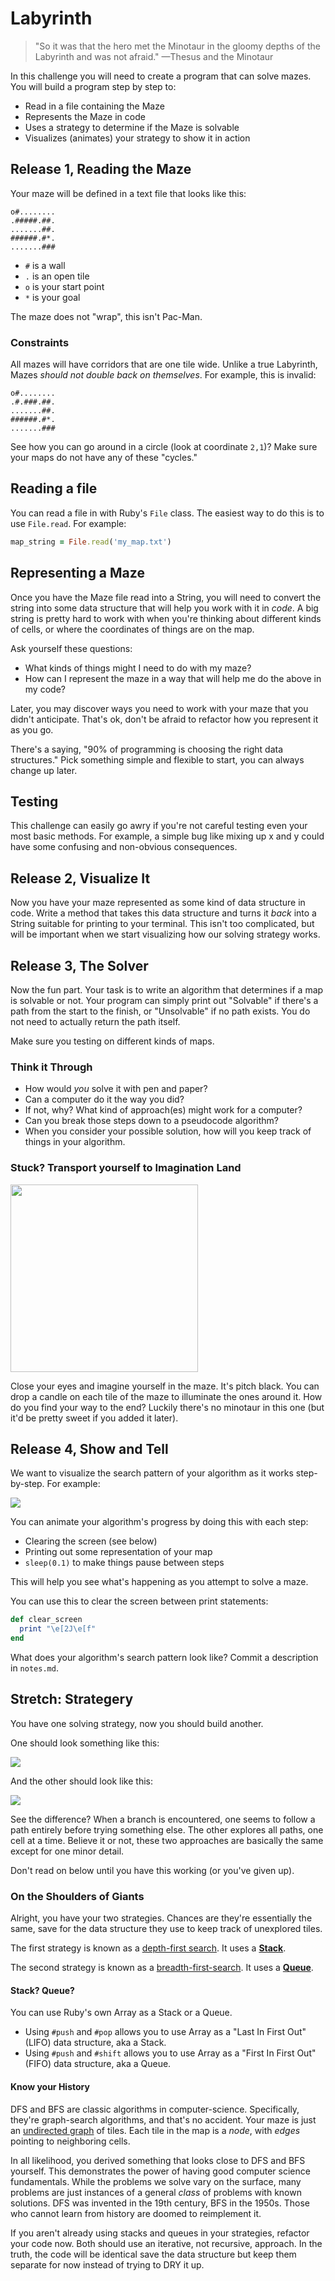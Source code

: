 # Labyrinth

> "So it was that the hero met the Minotaur in the gloomy depths of the Labyrinth and was not afraid." —Thesus and the Minotaur

In this challenge you will need to create a program that can solve mazes. You will build a program step by step to:

 * Read in a file containing the Maze
 * Represents the Maze in code
 * Uses a strategy to determine if the Maze is solvable
 * Visualizes (animates) your strategy to show it in action

## Release 1, Reading the Maze

Your maze will be defined in a text file that looks like this:

```
o#........
.#####.##.
.......##.
######.#*.
.......###
```

 * `#` is a wall
 * `.` is an open tile
 * `o` is your start point
 * `*` is your goal

The maze does not "wrap", this isn't Pac-Man.

### Constraints

All mazes will have corridors that are one tile wide. Unlike a true Labyrinth, Mazes _should not double back on themselves_. For example, this is invalid:

```
o#........
.#.###.##.
.......##.
######.#*.
.......###
```

See how you can go around in a circle (look at coordinate `2,1`)? Make sure your maps do not have any of these "cycles."

## Reading a file

You can read a file in with Ruby's `File` class. The easiest way to do this is to use `File.read`. For example:

```ruby
map_string = File.read('my_map.txt')
```

## Representing a Maze

Once you have the Maze file read into a String, you will need to convert the string into some data structure that will help you work with it in _code_. A big string is pretty hard to work with when you're thinking about different kinds of cells, or where the coordinates of things are on the map.

Ask yourself these questions:

 * What kinds of things might I need to do with my maze?
 * How can I represent the maze in a way that will help me do the above in my code?

Later, you may discover ways you need to work with your maze that  you didn't anticipate. That's ok, don't be afraid to refactor how you represent it as you go.

There's a saying, "90% of programming is choosing the right data structures." Pick something simple and flexible to start, you can always change up later.

## Testing

This challenge can easily go awry if you're not careful testing even your most basic methods. For example, a simple bug like mixing up x and y could have some confusing and non-obvious consequences.

## Release 2, Visualize It

Now you have your maze represented as some kind of data structure in code. Write a method that takes this data structure and turns it _back_ into a String suitable for printing to your terminal. This isn't too complicated, but will be important when we start visualizing how our solving strategy works.

## Release 3, The Solver

Now the fun part. Your task is to write an algorithm that determines if a map is solvable or not. Your program can simply print out "Solvable" if there's a path from the start to the finish, or "Unsolvable" if no path exists. You do not need to actually return the path itself.

Make sure you testing on different kinds of maps.

### Think it Through

* How would _you_ solve it with pen and paper?
* Can a computer do it the way you did?
* If not, why? What kind of approach(es) might work for a computer?
* Can you break those steps down to a pseudocode algorithm?
* When you consider your possible solution, how will you keep track of things in your algorithm.

### Stuck? Transport yourself to Imagination Land

<img src='assets/imagine.gif' width='300px'>

Close your eyes and imagine yourself in the maze. It's pitch black. You can drop a candle on each tile of the maze to illuminate the ones around it. How do you find your way to the end? Luckily there's no minotaur in this one (but it'd be pretty sweet if you added it later).


## Release 4, Show and Tell

We want to visualize the search pattern of your algorithm as it works step-by-step. For example:

![](assets/dfs.gif)

You can animate your algorithm's progress by doing this with each step:

 * Clearing the screen (see below)
 * Printing out some representation of your map
 * `sleep(0.1)` to make things pause between steps

This will help you see what's happening as you attempt to solve a maze.

You can use this to clear the screen between print statements:

```ruby
def clear_screen
  print "\e[2J\e[f"
end
```

What does your algorithm's search pattern look like? Commit a description in `notes.md`.

## Stretch: Strategery
You have one solving strategy, now you should build another.

One should look something like this:

![](assets/dfs.gif)

And the other should look like this:

![](assets/bfs.gif)

See the difference? When a branch is encountered, one seems to follow a path entirely before trying something else. The other explores all paths, one cell at a time. Believe it or not, these two approaches are basically the same except for one minor detail.

Don't read on below until you have this working (or you've given up).

### On the Shoulders of Giants

Alright, you have your two strategies. Chances are they're essentially the same, save for the data structure they use to keep track of unexplored tiles.

The first strategy is known as a [depth-first search](http://en.wikipedia.org/wiki/Depth-first_search). It uses a **[Stack](http://en.wikipedia.org/wiki/Stack_%28abstract_data_type%29)**.

The second strategy is known as a [breadth-first-search](http://en.wikipedia.org/wiki/Breadth-first_search). It uses a **[Queue](http://en.wikipedia.org/wiki/Queue_%28abstract_data_type%29)**.

#### Stack? Queue?

You can use Ruby's own Array as a Stack or a Queue.

 * Using `#push` and `#pop` allows you to use Array as a "Last In First Out" (LIFO) data structure, aka a Stack.
 * Using `#push` and `#shift` allows you to use Array as a "First In First Out" (FIFO) data structure, aka a Queue.

#### Know your History

DFS and BFS are classic algorithms in computer-science. Specifically, they're graph-search algorithms, and that's no accident. Your maze is just an [undirected graph](http://en.wikipedia.org/wiki/Graph_theory) of tiles. Each tile in the map is a _node_, with _edges_ pointing to neighboring cells.

In all likelihood, you derived something that looks close to DFS and BFS yourself. This demonstrates the power of having good computer science fundamentals. While the problems we solve vary on the surface, many problems are just instances of a general _class_ of problems with known solutions. DFS was invented in the 19th century, BFS in the 1950s. Those who cannot learn from history are doomed to reimplement it.

If you aren't already using stacks and queues in your strategies, refactor your code now. Both should use an iterative, not recursive, approach. In the truth, the code will be identical save the data structure but keep them separate for now instead of trying to DRY it up.
